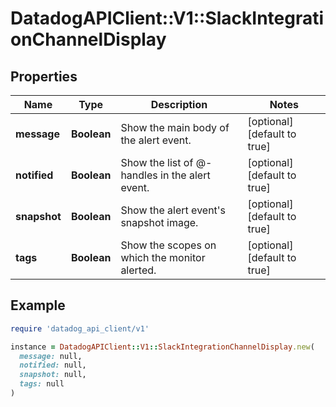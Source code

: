# DatadogAPIClient::V1::SlackIntegrationChannelDisplay

## Properties

| Name | Type | Description | Notes |
| ---- | ---- | ----------- | ----- |
| **message** | **Boolean** | Show the main body of the alert event. | [optional][default to true] |
| **notified** | **Boolean** | Show the list of @-handles in the alert event. | [optional][default to true] |
| **snapshot** | **Boolean** | Show the alert event&#39;s snapshot image. | [optional][default to true] |
| **tags** | **Boolean** | Show the scopes on which the monitor alerted. | [optional][default to true] |

## Example

```ruby
require 'datadog_api_client/v1'

instance = DatadogAPIClient::V1::SlackIntegrationChannelDisplay.new(
  message: null,
  notified: null,
  snapshot: null,
  tags: null
)
```

